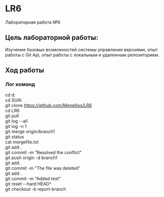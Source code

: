 # LR6
Лабораторная работа №6
## Цель лабораторной работы: 
Изучение базовых возможностей системы управления версиями, опыт работы с Git Api, опыт работы с локальным и удаленным репозиторием.  
## Ход работы
### Лог команд
cd d:  
cd SUAI  
git clone https://github.com/Menelliss/LR6  
cd LR6  
git pull  
git log  --all  
git log -n 1  
git merge origin/branch1  
git status  
cat mergefile.txt  
git add .  
git commit -m "Resolved the conflict"  
git push origin -d branch1  
git add .  
git commit -m "The file was deleted"  
git add .  
git commit -m "Added text"  
git reset --hard HEAD^  
git checkout -b report-branch  
